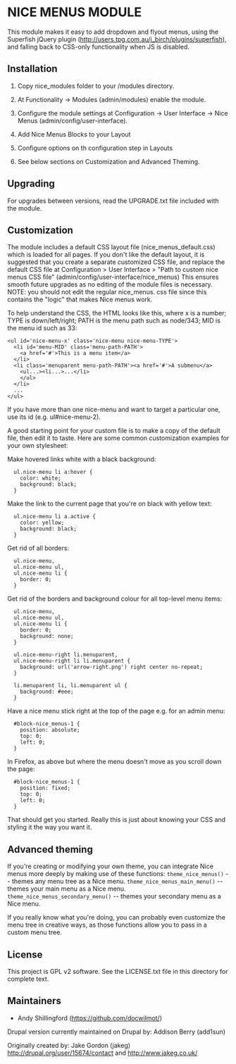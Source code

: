 
NICE MENUS MODULE
=================

This module makes it easy to add dropdown and flyout menus,
using the Superfish jQuery plugin
(http://users.tpg.com.au/j_birch/plugins/superfish),
and falling back to CSS-only functionality when JS is disabled.


Installation
------------
1. Copy nice_modules folder to your /modules directory.

2. At Functionality -> Modules (admin/modules) enable the module.

3. Configure the module settings at Configuration -> User Interface -> 
   Nice Menus (admin/config/user-interface).

4. Add Nice Menus Blocks to your Layout

5. Configure options on th configuration step in Layouts

6. See below sections on Customization and Advanced Theming.

Upgrading
---------
For upgrades between versions, read the UPGRADE.txt file included with
the module.

Customization
-------------
The module includes a default CSS layout file (nice_menus_default.css)
which is loaded for all pages.  If you don't like the default layout,
it is suggested that you create a separate customized CSS file,
and replace the default CSS file at Configuration > User Interface > 
"Path to custom nice menus CSS file" 
(admin/config/user-interface/nice_menus)
This ensures smooth future upgrades as no editing of the module files is
necessary.
NOTE: you should not edit the regular nice_menus.
css file since this contains the "logic" that makes Nice menus work.

To help understand the CSS, the HTML looks like this, where
  x is a number;
  TYPE is down/left/right;
  PATH is the menu path such as node/343;
  MID is the menu id such as 33:
```
<ul id='nice-menu-x' class='nice-menu nice-menu-TYPE'>
  <li id='menu-MID' class='menu-path-PATH'>
    <a href='#'>This is a menu item</a>
  </li>
  <li class='menuparent menu-path-PATH'><a href='#'>A submenu</a>
    <ul...><li...>...</li>
    </ul>
  </li>
  ...
</ul>
```

If you have more than one nice-menu and want to target a particular one,
use its id (e.g. ul#nice-menu-2).

A good starting point for your custom file is to make a copy of the
default file, then edit it to taste. Here are some common
customization examples for your own stylesheet:

Make hovered links white with a black background:
```
  ul.nice-menu li a:hover { 
    color: white; 
    background: black;
  }
```
Make the link to the current page that you're on black with yellow text:
```
  ul.nice-menu li a.active { 
    color: yellow; 
    background: black;
  }
```
Get rid of all borders:
```
  ul.nice-menu,
  ul.nice-menu ul,
  ul.nice-menu li {
    border: 0;
  }
```
Get rid of the borders and background colour for all top-level menu items:
```
  ul.nice-menu,
  ul.nice-menu ul,
  ul.nice-menu li {
    border: 0;
    background: none;
  }

  ul.nice-menu-right li.menuparent,
  ul.nice-menu-right li li.menuparent { 
    background: url('arrow-right.png') right center no-repeat; 
  }

  li.menuparent li, li.menuparent ul {
    background: #eee;
  }
```
Have a nice menu stick right at the top of the page e.g. for an admin menu:
```
  #block-nice_menus-1 {
    position: absolute;
    top: 0;
    left: 0;
  }
```
In Firefox, as above but where the menu doesn't move as you scroll
down the page:
```
  #block-nice_menus-1 {
    position: fixed;
    top: 0;
    left: 0;
  }
```
That should get you started.  Really this is just about knowing your
CSS and styling it the way you want it.

Advanced theming
----------------
If you're creating or modifying your own theme, 
you can integrate Nice menus more deeply by making use of these functions:
`theme_nice_menus()` -- themes any menu tree as a Nice menu.
`theme_nice_menus_main_menu()` -- themes your main menu as a Nice menu.
`theme_nice_menus_secondary_menu()` -- themes your secondary menu as a Nice menu.

If you really know what you're doing, you can probably even customize the menu
tree in creative ways, as those functions allow you to pass in a custom
menu tree.


License
-------

This project is GPL v2 software. See the LICENSE.txt file in this directory for
complete text.

Maintainers
-----------

- Andy Shillingford (https://github.com/docwilmot/)

Drupal version currently maintained on Drupal by: Addison Berry (add1sun)

Originally created by: Jake Gordon (jakeg)
http://drupal.org/user/15674/contact and http://www.jakeg.co.uk/

